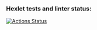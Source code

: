 ### Hexlet tests and linter status:
[![Actions Status](https://github.com/MarkViolin/python-project-49/actions/workflows/hexlet-check.yml/badge.svg)](https://github.com/MarkViolin/python-project-49/actions)